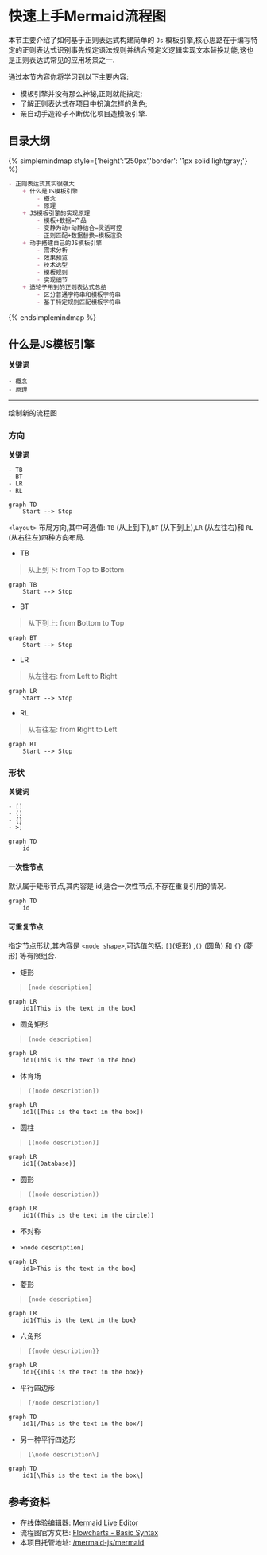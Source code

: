 # 快速上手Mermaid流程图

本节主要介绍了如何基于正则表达式构建简单的 `Js` 模板引擎,核心思路在于编写特定的正则表达式识别事先规定语法规则并结合预定义逻辑实现文本替换功能,这也是正则表达式常见的应用场景之一.

通过本节内容你将学习到以下主要内容:

- 模板引擎并没有那么神秘,正则就能搞定;
- 了解正则表达式在项目中扮演怎样的角色;
- 亲自动手造轮子不断优化项目造模板引擎.

## 目录大纲

{% simplemindmap style={'height':'250px','border': '1px solid lightgray;'} %}
```markdown
- 正则表达式其实很强大
    + 什么是JS模板引擎
        - 概念
        - 原理
    + JS模板引擎的实现原理
        - 模板+数据=产品
        - 变静为动+动静结合=灵活可控
        - 正则匹配+数据替换=模板渲染
    + 动手搭建自己的JS模板引擎
        - 需求分析
        - 效果预览
        - 技术选型
        - 模板规则
        - 实现细节
    + 造轮子用到的正则表达式总结
        - 区分普通字符串和模板字符串
        - 基于特定规则匹配模板字符串
```
{% endsimplemindmap %}

## 什么是JS模板引擎

**关键词**

```mardown
- 概念
- 原理
```

---

绘制新的流程图

### 方向

**关键词**

```mardown
- TB
- BT
- LR
- RL
```

```
graph TD
    Start --> Stop
```

`<layout>` 布局方向,其中可选值: `TB` (从上到下),`BT` (从下到上),`LR` (从左往右)和 `RL` (从右往左)四种方向布局.

- TB

> 从上到下: from **T**op to **B**ottom

```
graph TB
    Start --> Stop
```

- BT 

> 从下到上: from **B**ottom to **T**op

```
graph BT
    Start --> Stop
```

- LR

> 从左往右: from **L**eft to **R**ight

```
graph LR
    Start --> Stop
```

- RL

> 从右往左: from **R**ight to **L**eft

```
graph BT
    Start --> Stop
```

### 形状

**关键词**

```mardown
- []
- ()
- {}
- >]
```

```
graph TD
    id
```

#### 一次性节点

默认属于矩形节点,其内容是 id,适合一次性节点,不存在重复引用的情况.

```
graph TD
    id
```

#### 可重复节点

指定节点形状,其内容是 `<node shape>`,可选值包括: `[]`(矩形) ,`()` (圆角) 和 `{}` (菱形) 等有限组合. 

- 矩形

> `[node description]`

```
graph LR
    id1[This is the text in the box]
```

- 圆角矩形

> `(node description)`

```
graph LR
    id1(This is the text in the box)
```

- 体育场

> `([node description])`

```
graph LR
    id1([This is the text in the box])
```

- 圆柱

> `[(node description)]`

```
graph LR
    id1[(Database)]
```

- 圆形

> `((node description))`

```
graph LR
    id1((This is the text in the circle))
```

- 不对称

- `>node description]`

```
graph LR
    id1>This is the text in the box]
```

- 菱形

> `{node description}`

```
graph LR
    id1{This is the text in the box}
```

- 六角形

> `{{node description}}`

```
graph LR
    id1{{This is the text in the box}}
```

- 平行四边形

> `[/node description/]`

```
graph TD
    id1[/This is the text in the box/]
```

- 另一种平行四边形

> `[\node description\]`

```
graph TD
    id1[\This is the text in the box\]
```

## 参考资料

- 在线体验编辑器: [Mermaid Live Editor](https://mermaid-js.github.io/mermaid-live-editor/)
- 流程图官方文档: [Flowcharts - Basic Syntax](https://mermaid-js.github.io/mermaid/#/flowchart)
- 本项目托管地址: [/mermaid-js/mermaid](https://github.com/mermaid-js/mermaid)